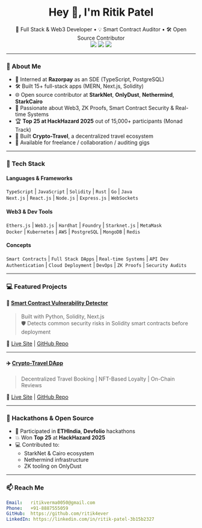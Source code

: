 <h1 align="center">Hey 👋, I'm Ritik Patel</h1>

<p align="center">
  🚀 Full Stack & Web3 Developer • 💡 Smart Contract Auditor • 🛠️ Open Source Contributor <br/>
  <a href="https://www.linkedin.com/in/ritik-patel-3b15b2327/"><img src="https://img.shields.io/badge/LinkedIn-Ritik%20Patel-blue?logo=linkedin"></a>
  <a href="https://github.com/ritik4ever"><img src="https://img.shields.io/badge/GitHub-ritik4ever-black?logo=github"></a>
  <a href="mailto:ritikverma0050@gmail.com"><img src="https://img.shields.io/badge/Email-ritikverma0050@gmail.com-red?logo=gmail"></a>
</p>

---

### 🧠 About Me

- 🔭 Interned at **Razorpay** as an SDE (TypeScript, PostgreSQL)
- 🛠️ Built 15+ full-stack apps (MERN, Next.js, Solidity)
- 🌐 Open source contributor at **StarkNet**, **OnlyDust**, **Nethermind**, **StarkCairo**
- 🎯 Passionate about Web3, ZK Proofs, Smart Contract Security & Real-time Systems
- 🏆 **Top 25 at HackHazard 2025** out of 15,000+ participants (Monad Track)
- 🧳 Built **Crypto-Travel**, a decentralized travel ecosystem
- 🤝 Available for freelance / collaboration / auditing gigs

---

### 🔨 Tech Stack

#### Languages & Frameworks
`TypeScript` | `JavaScript` | `Solidity` | `Rust` | `Go` | `Java`  
`Next.js` | `React.js` | `Node.js` | `Express.js` | `WebSockets`  

#### Web3 & Dev Tools
`Ethers.js` | `Web3.js` | `Hardhat` | `Foundry` | `Starknet.js` | `MetaMask`  
`Docker` | `Kubernetes` | `AWS` | `PostgreSQL` | `MongoDB` | `Redis`

#### Concepts
`Smart Contracts` | `Full Stack DApps` | `Real-time Systems` | `API Dev`  
`Authentication` | `Cloud Deployment` | `DevOps` | `ZK Proofs` | `Security Audits`

---

### 💻 Featured Projects

#### 🔐 [Smart Contract Vulnerability Detector](https://smart-contract-vulnerability-detector-2vki.vercel.app/)
> Built with Python, Solidity, Next.js  
> 🛡️ Detects common security risks in Solidity smart contracts before deployment

🔗 [Live Site](https://smart-contract-vulnerability-detector-2vki.vercel.app/) | [GitHub Repo](https://github.com/ritik4ever/Smart-Contract-Vulnerability-Detector)

---

#### ✈️ [Crypto-Travel DApp](https://crypto-travel-tau.vercel.app/)
> Decentralized Travel Booking | NFT-Based Loyalty | On-Chain Reviews

🔗 [Live Site](https://crypto-travel-tau.vercel.app/) | [GitHub Repo](https://github.com/ritik4ever/crypto-travel)

---

### 🚀 Hackathons & Open Source

- 🏁 Participated in **ETHIndia**, **Devfolio** hackathons
- 💥 Won **Top 25** at **HackHazard 2025**
- 💻 Contributed to:
  - StarkNet & Cairo ecosystem
  - Nethermind infrastructure
  - ZK tooling on OnlyDust

---

### 📫 Reach Me

```yaml
Email:   ritikverma0050@gmail.com
Phone:   +91-8887555059
GitHub:  https://github.com/ritik4ever
LinkedIn: https://linkedin.com/in/ritik-patel-3b15b2327
